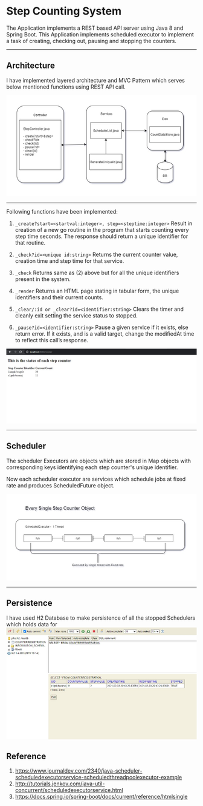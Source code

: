 # Step Counting System
The Application implements a REST based API server using Java 8 and Spring Boot. This Application implements scheduled executor to implement a task of creating, checking out, pausing and stopping the counters.

---
## Architecture
I have implemented layered architecture and MVC Pattern which serves below mentioned functions using REST API call.

![Architecture](images/Architecture.jpg)

---

Following functions have been implemented:
1. `_create?start=<startval:integer>, step=<steptime:integer>`
    Result in creation of a new go routine in the program that starts counting every step time seconds. The response should return a unique identifier for that routine.

2. `_check?id=<unique id:string>`
    Returns the current counter value, creation time and step time for that service.

3. `_check`
    Returns same as (2) above but for all the unique identifiers present in the system.

4. `_render`
    Returns an HTML page stating in tabular form, the unique identifiers and their current counts.

5. `_clear/:id or _clear?id=<identifier:string>`
    Clears the timer and cleanly exit setting the service status to stopped.

6. `_pause?id=<identifier:string>`
    Pause a given service if it exists, else return error. If it exists, and is a valid target, change the modifiedAt time to reflect this call’s response.

![Counter Table](/images/renderCounters.jpg)

---
## Scheduler
The scheduler Executors are objects which are stored in Map objects with corresponding keys identifying each step counter's unique identifier.

Now each scheduler executor are services which schedule jobs at fixed rate and produces ScheduledFuture object.

![Scheduler](images/SchedulerExecutor.jpg)

---
## Persistence
I have used H2 Database to make persistence of all the stopped Schedulers which holds data for 
![Database Persistence](images/insertedAfterDelete.jpg)

## Reference
1. https://www.journaldev.com/2340/java-scheduler-scheduledexecutorservice-scheduledthreadpoolexecutor-example
2. http://tutorials.jenkov.com/java-util-concurrent/scheduledexecutorservice.html
3. https://docs.spring.io/spring-boot/docs/current/reference/htmlsingle
